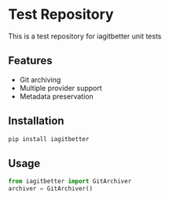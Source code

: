 # Test Repository
  
  This is a test repository for iagitbetter unit tests
  
  ## Features
  
  - Git archiving
  - Multiple provider support
  - Metadata preservation
  
  ## Installation
  
  ```bash
  pip install iagitbetter
  ```
  
  ## Usage
  
  ```python
  from iagitbetter import GitArchiver
  archiver = GitArchiver()
  ```
